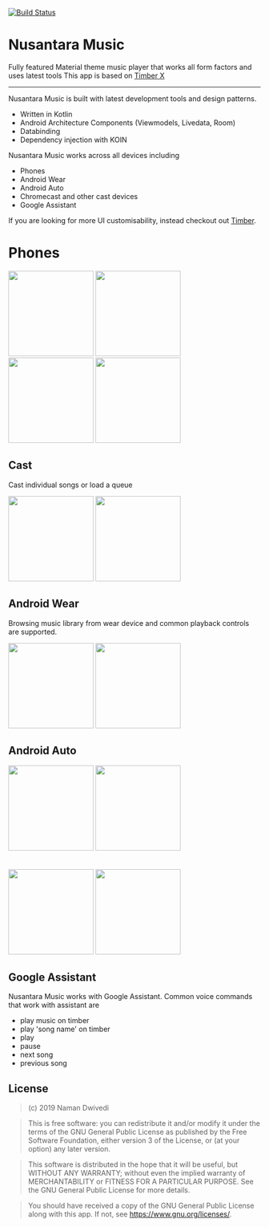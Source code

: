 [![Build Status](https://travis-ci.org/AyraHikari/NusantaraMusic.svg?branch=master)](https://travis-ci.org/AyraHikari/NusantaraMusic)

# Nusantara Music
Fully featured Material theme music player that works all form factors and uses latest tools
This app is based on [Timber X](https://github.com/naman14/TimberX)


* * *
Nusantara Music is built with latest development tools and design patterns.
- Written in Kotlin
- Android Architecture Components (Viewmodels, Livedata, Room)
- Databinding
- Dependency injection with KOIN

Nusantara Music works across all devices including
- Phones
- Android Wear
- Android Auto
- Chromecast and other cast devices
- Google Assistant

If you are looking for more UI customisability, instead checkout out [Timber](https://github.com/naman14/Timber).

# Phones

<p float="left">
  <img src="https://raw.githubusercontent.com/naman14/TimberX/master/art/phone1.png" width="170" />
  <img src="https://raw.githubusercontent.com/naman14/TimberX/master/art/phone2.png" width="170" /> 
  <img src="https://raw.githubusercontent.com/naman14/TimberX/master/art/phone4.png" width="170" />
  <img src="https://raw.githubusercontent.com/naman14/TimberX/master/art/phone3.png" width="170" />
</p>

## Cast

Cast individual songs or load a queue

<p float="left">
  <img src="https://raw.githubusercontent.com/naman14/TimberX/master/art/cast1.jpg" width="170" />
  <img src="https://raw.githubusercontent.com/naman14/TimberX/master/art/cast2.jpg" width="170" /> 
</p>

## Android Wear

Browsing music library from wear device and common playback controls are supported.

<p float="left">
  <img src="https://raw.githubusercontent.com/naman14/TimberX/master/art/wear1.png" width="170" />
  <img src="https://raw.githubusercontent.com/naman14/TimberX/master/art/wear2.png" width="170" /> 
</p>

## Android Auto

<p float="left">
 
  <img src="https://raw.githubusercontent.com/naman14/TimberX/master/art/auto3.jpg" width="170" /> 
  <img src="https://raw.githubusercontent.com/naman14/TimberX/master/art/auto4.jpg" width="170" /> 
  <br>
  <br>
  <br>
   <img src="https://raw.githubusercontent.com/naman14/TimberX/master/art/auto1.png" width="170" />
  <img src="https://raw.githubusercontent.com/naman14/TimberX/master/art/auto2.png" width="170" /> 

</p>

## Google Assistant

Nusantara Music works with Google Assistant. Common voice commands that work with assistant are 

 - play music on timber
 - play 'song name' on timber
 - play 
 - pause
 - next song
 - previous song

## License

>(c) 2019 Naman Dwivedi 

>This is free software: you can redistribute it and/or modify it under the terms of the GNU General Public License as published by the Free Software Foundation, either version 3 of the License, or (at your option) any later version. 

>This software is distributed in the hope that it will be useful, but WITHOUT ANY WARRANTY; without even the implied warranty of MERCHANTABILITY or FITNESS FOR A PARTICULAR PURPOSE. See the GNU General Public License for more details. 

>You should have received a copy of the GNU General Public License along with this app. If not, see <https://www.gnu.org/licenses/>.
